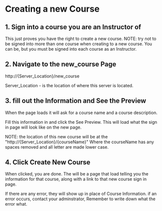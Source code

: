 # Creating a new Course


## 1. Sign into a course you are an Instructor of

This just proves you have the right to create a new course.
NOTE: try not to be signed into more than one course when creating to a new course. You can be, but you must be signed into each course as an Instructor.


## 2. Navigate to the new_course Page

http://{Server_Location}/new_course

Server_Location - is the location of where this server is located.

## 3. fill out the Information and See the Preview

When the page loads it will ask for a course name and a course description.

Fill this information in and click the See Preview. This will load what the sign in page will look like on the new page.

NOTE: the location of this new course will be at the "http://{Server_Location}/{courseName}"
Where the courseName has any spaces removed and all letter are made lower case.

## 4. Click Create New Course

When clicked, you are done. The will be a page that load telling you the information for that course, along with a link to that new course sign in page.

If there are any error, they will show up in place of Course Information. if an error occurs, contact your adminstrator, Remember to write down what the error what.